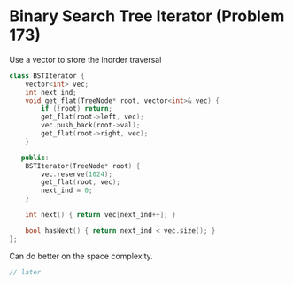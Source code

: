 # Binary Search Tree Iterator (Problem 173)

Use a vector to store the inorder traversal

```cpp
class BSTIterator {
    vector<int> vec;
    int next_ind;
    void get_flat(TreeNode* root, vector<int>& vec) {
        if (!root) return;
        get_flat(root->left, vec);
        vec.push_back(root->val);
        get_flat(root->right, vec);
    }

   public:
    BSTIterator(TreeNode* root) {
        vec.reserve(1024);
        get_flat(root, vec);
        next_ind = 0;
    }

    int next() { return vec[next_ind++]; }

    bool hasNext() { return next_ind < vec.size(); }
};

```

Can do better on the space complexity.

```cpp
// later
```
